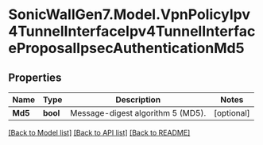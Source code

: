 # SonicWallGen7.Model.VpnPolicyIpv4TunnelInterfaceIpv4TunnelInterfaceProposalIpsecAuthenticationMd5

## Properties

Name | Type | Description | Notes
------------ | ------------- | ------------- | -------------
**Md5** | **bool** | Message-digest algorithm 5 (MD5). | [optional] 

[[Back to Model list]](../README.md#documentation-for-models) [[Back to API list]](../README.md#documentation-for-api-endpoints) [[Back to README]](../README.md)

